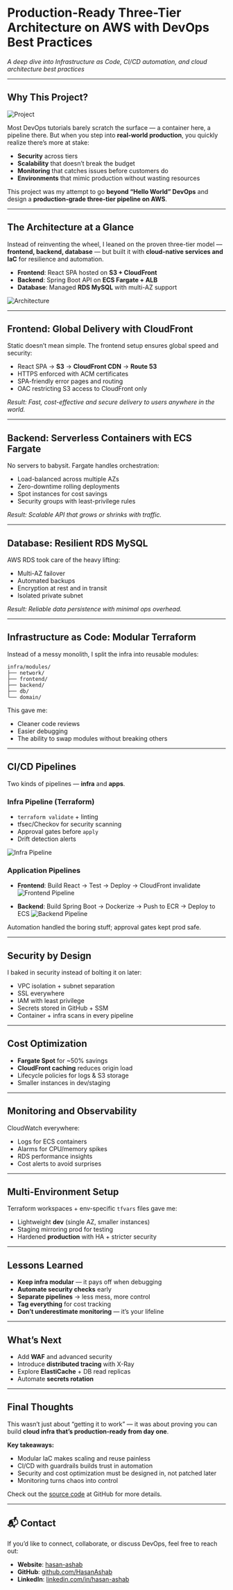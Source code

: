 # Production-Ready Three-Tier Architecture on AWS with DevOps Best Practices

*A deep dive into Infrastructure as Code, CI/CD automation, and cloud architecture best practices*

---

## Why This Project?
![Project](https://github.com/HasanAshab/three-tier-devops-aws/blob/main/static/images/project.png?raw=true)

Most DevOps tutorials barely scratch the surface — a container here, a pipeline there. But when you step into **real-world production**, you quickly realize there’s more at stake:

* **Security** across tiers
* **Scalability** that doesn’t break the budget
* **Monitoring** that catches issues before customers do
* **Environments** that mimic production without wasting resources

This project was my attempt to go **beyond “Hello World” DevOps** and design a **production-grade three-tier pipeline on AWS**.

---

## The Architecture at a Glance

Instead of reinventing the wheel, I leaned on the proven three-tier model — **frontend, backend, database** — but built it with **cloud-native services and IaC** for resilience and automation.

* **Frontend**: React SPA hosted on **S3 + CloudFront**
* **Backend**: Spring Boot API on **ECS Fargate + ALB**
* **Database**: Managed **RDS MySQL** with multi-AZ support

![Architecture](https://github.com/HasanAshab/three-tier-devops-aws/blob/main/infra/static/images/architecture.png?raw=true)

---

## Frontend: Global Delivery with CloudFront

Static doesn’t mean simple. The frontend setup ensures global speed and security:

* React SPA → **S3** → **CloudFront CDN** → **Route 53**
* HTTPS enforced with ACM certificates
* SPA-friendly error pages and routing
* OAC restricting S3 access to CloudFront only

*Result: Fast, cost-effective and secure delivery to users anywhere in the world.*

---

## Backend: Serverless Containers with ECS Fargate

No servers to babysit. Fargate handles orchestration:

* Load-balanced across multiple AZs
* Zero-downtime rolling deployments
* Spot instances for cost savings
* Security groups with least-privilege rules

*Result: Scalable API that grows or shrinks with traffic.*

---

## Database: Resilient RDS MySQL

AWS RDS took care of the heavy lifting:

* Multi-AZ failover
* Automated backups
* Encryption at rest and in transit
* Isolated private subnet

*Result: Reliable data persistence with minimal ops overhead.*

---

## Infrastructure as Code: Modular Terraform

Instead of a messy monolith, I split the infra into reusable modules:

```
infra/modules/
├── network/
├── frontend/
├── backend/
├── db/
└── domain/
```

This gave me:

* Cleaner code reviews
* Easier debugging
* The ability to swap modules without breaking others

---

## CI/CD Pipelines

Two kinds of pipelines — **infra** and **apps**.

### Infra Pipeline (Terraform)

* `terraform validate` + linting
* tfsec/Checkov for security scanning
* Approval gates before `apply`
* Drift detection alerts

![Infra Pipeline](https://github.com/HasanAshab/three-tier-devops-aws/blob/main/infra/static/images/cicd.png?raw=true)


### Application Pipelines

* **Frontend**: Build React → Test → Deploy → CloudFront invalidate
  ![Frontend Pipeline](https://github.com/HasanAshab/three-tier-devops-aws/blob/main/static/images/cicd/frontend.png?raw=true)

* **Backend**: Build Spring Boot → Dockerize → Push to ECR → Deploy to ECS
  ![Backend Pipeline](https://github.com/HasanAshab/three-tier-devops-aws/blob/main/static/images/cicd/backend.png?raw=true)

Automation handled the boring stuff; approval gates kept prod safe.

---

## Security by Design

I baked in security instead of bolting it on later:

* VPC isolation + subnet separation
* SSL everywhere
* IAM with least privilege
* Secrets stored in GitHub + SSM
* Container + infra scans in every pipeline

---

## Cost Optimization

* **Fargate Spot** for \~50% savings
* **CloudFront caching** reduces origin load
* Lifecycle policies for logs & S3 storage
* Smaller instances in dev/staging

---

## Monitoring and Observability

CloudWatch everywhere:

* Logs for ECS containers
* Alarms for CPU/memory spikes
* RDS performance insights
* Cost alerts to avoid surprises

---

## Multi-Environment Setup

Terraform workspaces + env-specific `tfvars` files gave me:

* Lightweight **dev** (single AZ, smaller instances)
* Staging mirroring prod for testing
* Hardened **production** with HA + stricter security

---

## Lessons Learned

* **Keep infra modular** — it pays off when debugging
* **Automate security checks** early
* **Separate pipelines** → less mess, more control
* **Tag everything** for cost tracking
* **Don’t underestimate monitoring** — it’s your lifeline

---

## What’s Next

* Add **WAF** and advanced security
* Introduce **distributed tracing** with X-Ray
* Explore **ElastiCache** + DB read replicas
* Automate **secrets rotation**

---

## Final Thoughts

This wasn’t just about “getting it to work” — it was about proving you can build **cloud infra that’s production-ready from day one**.

**Key takeaways:**

* Modular IaC makes scaling and reuse painless
* CI/CD with guardrails builds trust in automation
* Security and cost optimization must be designed in, not patched later
* Monitoring turns chaos into control

Check out the [source code](https://github.com/HasanAshab/three-tier-devops-aws) at GitHub for more details.


---

## 📬 Contact

If you’d like to connect, collaborate, or discuss DevOps, feel free to reach out:

* **Website**: [hasan-ashab](https://hasan-ashab.vercel.app/)
* **GitHub**: [github.com/HasanAshab](https://github.com/HasanAshab/)
* **LinkedIn**: [linkedin.com/in/hasan-ashab](https://linkedin.com/in/hasan-ashab/)

